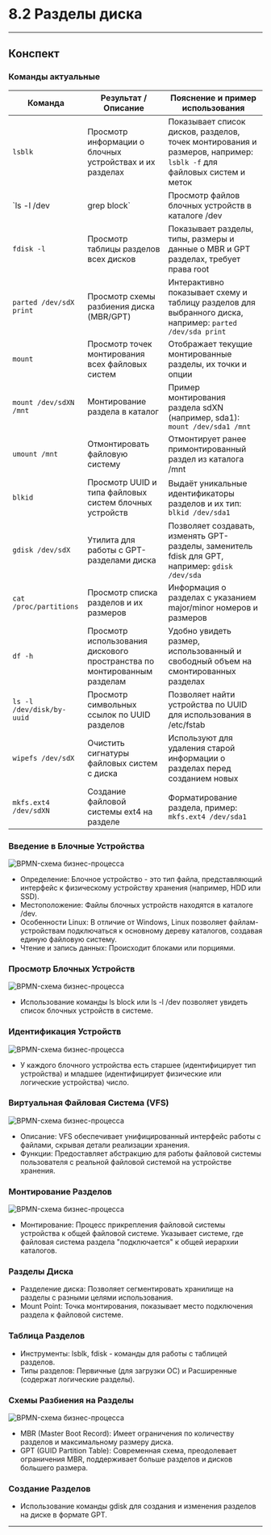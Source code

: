 # 8.2 Разделы диска

---
## Конспект

### Команды актуальные 

| Команда                      | Результат / Описание                                                    | Пояснение и пример использования                                                                                                                      |
|------------------------------|------------------------------------------------------------------------|--------------------------------------------------------------------------------------------------------------------------------------------------------|
| `lsblk`                      | Просмотр информации о блочных устройствах и их разделах                | Показывает список дисков, разделов, точек монтирования и размеров, например: `lsblk -f` для файловых систем и меток                                |
| `ls -l /dev | grep block`   | Просмотр файлов блочных устройств в каталоге /dev                      | Позволяет увидеть блочные устройства с их правами и типами файлов                                                                                      |
| `fdisk -l`                   | Просмотр таблицы разделов всех дисков                                 | Показывает разделы, типы, размеры и данные о MBR и GPT разделах, требует права root                                                                  |
| `parted /dev/sdX print`      | Просмотр схемы разбиения диска (MBR/GPT)                              | Интерактивно показывает схему и таблицу разделов для выбранного диска, например: `parted /dev/sda print`                                              |
| `mount`                      | Просмотр точек монтирования всех файловых систем                        | Отображает текущие монтированные разделы, их точки и опции                                                                                             |
| `mount /dev/sdXN /mnt`       | Монтирование раздела в каталог                                         | Пример монтирования раздела sdXN (например, sda1): `mount /dev/sda1 /mnt`                                                                             |
| `umount /mnt`                | Отмонтировать файловую систему                                         | Отмонтирует ранее примонтированный раздел из каталога /mnt                                                                                             |
| `blkid`                      | Просмотр UUID и типа файловых систем блочных устройств                | Выдаёт уникальные идентификаторы разделов и их тип: `blkid /dev/sda1`                                                                                 |
| `gdisk /dev/sdX`             | Утилита для работы с GPT-разделами диска                              | Позволяет создавать, изменять GPT-разделы, заменитель fdisk для GPT, например: `gdisk /dev/sda`                                                        |
| `cat /proc/partitions`       | Просмотр списка разделов и их размеров                                | Информация о разделах с указанием major/minor номеров и размеров                                                                                       |
| `df -h`                      | Просмотр использования дискового пространства по монтированным разделам | Удобно увидеть размер, использованный и свободный объем на смонтированных разделах                                                                    |
| `ls -l /dev/disk/by-uuid`    | Просмотр символьных ссылок по UUID разделов                           | Позволяет найти устройства по UUID для использования в /etc/fstab                                                                                    |
| `wipefs /dev/sdX`            | Очистить сигнатуры файловых систем с диска                            | Используют для удаления старой информации о разделах перед созданием новых                                                                             |
| `mkfs.ext4 /dev/sdXN`        | Создание файловой системы ext4 на разделe                            | Форматирование раздела, пример: `mkfs.ext4 /dev/sda1`                                                                                                 |


### Введение в Блочные Устройства

![BPMN-схема бизнес-процесса](/8%20%20Хранение/Disk.png)

- Определение: Блочное устройство - это тип файла, представляющий интерфейс к физическому устройству хранения (например, HDD или SSD).
- Местоположение: Файлы блочных устройств находятся в каталоге /dev.
- Особенности Linux: В отличие от Windows, Linux позволяет файлам-устройствам подключаться к основному дереву каталогов, создавая единую файловую систему.
- Чтение и запись данных: Происходит блоками или порциями.
### Просмотр Блочных Устройств

![BPMN-схема бизнес-процесса](/8%20%20Хранение/Disk2.png)

- Использование команды ls block или ls -l /dev позволяет увидеть список блочных устройств в системе.
### Идентификация Устройств

![BPMN-схема бизнес-процесса](/8%20%20Хранение/Disk3.png)


- У каждого блочного устройства есть старшее (идентифицирует тип устройства) и младшее (идентифицирует физические или логические устройства) число.
### Виртуальная Файловая Система (VFS)

![BPMN-схема бизнес-процесса](/8%20%20Хранение/Disk4.png)

- Описание: VFS обеспечивает унифицированный интерфейс работы с файлами, скрывая детали реализации хранения.
- Функции: Предоставляет абстракцию для работы файловой системы пользователя с реальной файловой системой на устройстве хранения.
### Монтирование Разделов

![BPMN-схема бизнес-процесса](/8%20%20Хранение/Disk5.png)

- Монтирование: Процесс прикрепления файловой системы устройства к общей файловой системе. Указывает системе, где файловая система раздела "подключается" к общей иерархии каталогов.
### Разделы Диска
- Разделение диска: Позволяет сегментировать хранилище на разделы с разными целями использования.
- Mount Point: Точка монтирования, показывает место подключения раздела к файловой системе.
### Таблица Разделов
- Инструменты: lsblk, fdisk - команды для работы с таблицей разделов.
- Типы разделов: Первичные (для загрузки ОС) и Расширенные (содержат логические разделы).
### Схемы Разбиения на Разделы

![BPMN-схема бизнес-процесса](/8%20%20Хранение/Disk6.png)


- MBR (Master Boot Record): Имеет ограничения по количеству разделов и максимальному размеру диска.
- GPT (GUID Partition Table): Современная схема, преодолевает ограничения MBR, поддерживает больше разделов и дисков большего размера.
### Создание Разделов
- Использование команды gdisk для создания и изменения разделов на диске в формате GPT.

---